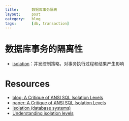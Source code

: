 ```yaml
---
title:      数据库事务隔离
layout:     post
category:   blog
tags:       [db, transaction]
---
```


# 数据库事务的隔离性

* [isolation][3]：并发控制策略，对事务执行过程和结果产生影响







# Resources

* [blog: A Critique of ANSI SQL Isolation Levels][1]
* [paper: A Critique of ANSI SQL Isolation Levels][2]
* [Isolation (database systems)][3]
* [Understanding isolation levels][4]


[1]:    https://blog.acolyer.org/2016/02/24/a-critique-of-ansi-sql-isolation-levels/
[2]:    http://arxiv.org/pdf/cs/0701157.pdf
[3]:    https://en.wikipedia.org/wiki/Isolation_(database_systems)
[4]:    https://docs.microsoft.com/zh-cn/sql/connect/jdbc/understanding-isolation-levels?view=sql-server-ver15
